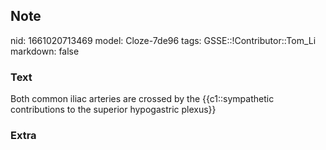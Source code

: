 ## Note
nid: 1661020713469
model: Cloze-7de96
tags: GSSE::!Contributor::Tom_Li
markdown: false

### Text
Both common iliac arteries are crossed by the {{c1::sympathetic contributions to the superior hypogastric plexus}}

### Extra

